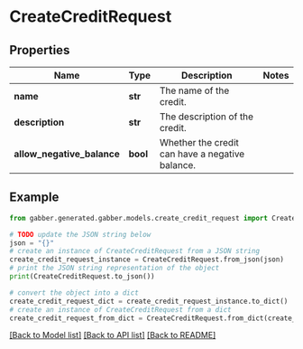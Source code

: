 # CreateCreditRequest


## Properties

Name | Type | Description | Notes
------------ | ------------- | ------------- | -------------
**name** | **str** | The name of the credit. | 
**description** | **str** | The description of the credit. | 
**allow_negative_balance** | **bool** | Whether the credit can have a negative balance. | 

## Example

```python
from gabber.generated.gabber.models.create_credit_request import CreateCreditRequest

# TODO update the JSON string below
json = "{}"
# create an instance of CreateCreditRequest from a JSON string
create_credit_request_instance = CreateCreditRequest.from_json(json)
# print the JSON string representation of the object
print(CreateCreditRequest.to_json())

# convert the object into a dict
create_credit_request_dict = create_credit_request_instance.to_dict()
# create an instance of CreateCreditRequest from a dict
create_credit_request_from_dict = CreateCreditRequest.from_dict(create_credit_request_dict)
```
[[Back to Model list]](../README.md#documentation-for-models) [[Back to API list]](../README.md#documentation-for-api-endpoints) [[Back to README]](../README.md)


